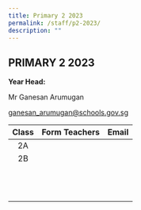 ```yaml
---
title: Primary 2 2023
permalink: /staff/p2-2023/
description: ""
---
```

## PRIMARY 2 2023

**Year Head:**<br>

Mr Ganesan Arumugan

[ganesan\_arumugan@schools.gov.sg](mailto:ganesan_arumugan@schools.gov.sg)

| Class  | Form Teachers  | Email  |
|:-:|---|---|
| 2A  |   |   |
| 2B  |   |   |
|   |   |   |
|   |   |   |
|   |   |   |
|   |   |   |
|   |   |   |
|   |   |   |
|   |   |   |
|   |   |   |
|   |   |   |
|   |   |   |
|   |   |   |
|   |   |   |